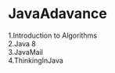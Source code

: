 JavaAdavance
============
1.Introduction to Algorithms<br/>
2.Java 8<br/>
3.JavaMail<br/>
4.ThinkingInJava<br/>
